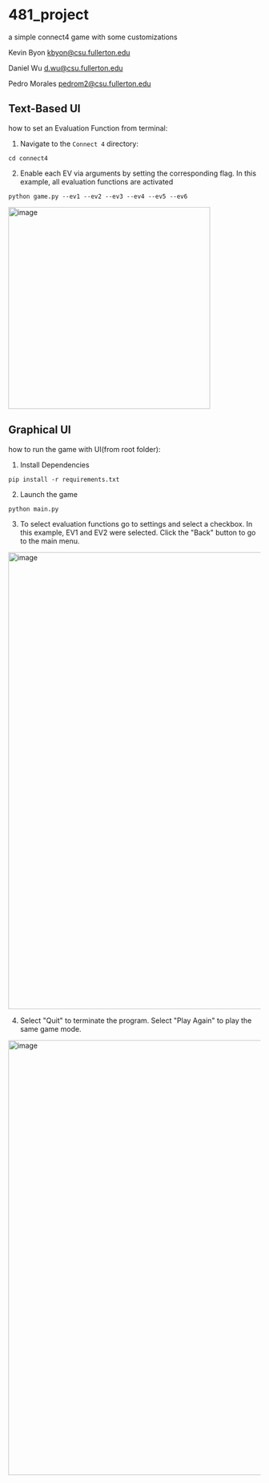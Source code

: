 # 481_project
a simple connect4 game with some customizations

Kevin Byon kbyon@csu.fullerton.edu

Daniel Wu d.wu@csu.fullerton.edu

Pedro Morales pedrom2@csu.fullerton.edu

## Text-Based UI
how to set an Evaluation Function from terminal:

1. Navigate to the ```Connect 4``` directory:
```
cd connect4
```

2. Enable each EV via arguments by setting the corresponding flag. In this example, all evaluation functions are activated
```
python game.py --ev1 --ev2 --ev3 --ev4 --ev5 --ev6
```

<img width="403" alt="image" src="https://github.com/EinMenthos/481_project/assets/103544215/814ca58d-654c-43b3-aa35-03cf71b3cbd0">

## Graphical UI
how to run the game with UI(from root folder):

1. Install Dependencies
```
pip install -r requirements.txt
```


2. Launch the game
```
python main.py
```

3. To select evaluation functions go to settings and select a checkbox. In this example, EV1 and EV2 were selected. Click the "Back" button to go to the main menu.
<img width="912" alt="image" src="https://github.com/EinMenthos/481_project/assets/103544215/4e9a9924-46bc-457b-a78c-f0a108a7cf80">

4. Select "Quit" to terminate the program. Select "Play Again" to play the same game mode. 
<img width="868" alt="image" src="https://github.com/EinMenthos/481_project/assets/103544215/fa0dbde9-98af-438c-b301-b39361ee93f2">

   
